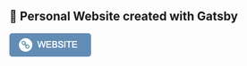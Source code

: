 ## 🚀 Personal Website created with Gatsby

[![Website Button](src/assets/website-button.png)](https://www.enriquechoza.com/)
